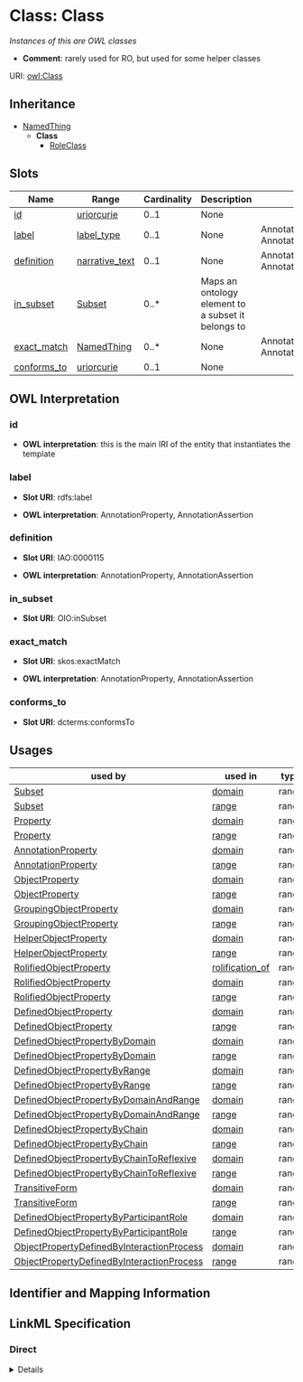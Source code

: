 # Class: Class
_Instances of this are OWL classes_



* __Comment__: rarely used for RO, but used for some helper classes






URI: [owl:Class](http://www.w3.org/2002/07/owl#Class)




## Inheritance

* [NamedThing](NamedThing.md)
    * **Class**
        * [RoleClass](RoleClass.md)




## Slots

| Name | Range | Cardinality | Description  | OWL |
| ---  | --- | --- | --- | --- |
| [id](id.md) | [uriorcurie](uriorcurie.md) | 0..1 | None  |  |
| [label](label.md) | [label_type](label_type.md) | 0..1 | None  | AnnotationProperty, AnnotationAssertion |
| [definition](definition.md) | [narrative_text](narrative_text.md) | 0..1 | None  | AnnotationProperty, AnnotationAssertion |
| [in_subset](in_subset.md) | [Subset](Subset.md) | 0..* | Maps an ontology element to a subset it belongs to  |  |
| [exact_match](exact_match.md) | [NamedThing](NamedThing.md) | 0..* | None  | AnnotationProperty, AnnotationAssertion |
| [conforms_to](conforms_to.md) | [uriorcurie](uriorcurie.md) | 0..1 | None  |  |


## OWL Interpretation





### id




* __OWL interpretation__: this is the main IRI of the entity that instantiates the template










### label


* __Slot URI__: rdfs:label





* __OWL interpretation__: AnnotationProperty, AnnotationAssertion








### definition


* __Slot URI__: IAO:0000115





* __OWL interpretation__: AnnotationProperty, AnnotationAssertion








### in_subset


* __Slot URI__: OIO:inSubset












### exact_match


* __Slot URI__: skos:exactMatch





* __OWL interpretation__: AnnotationProperty, AnnotationAssertion








### conforms_to


* __Slot URI__: dcterms:conformsTo















## Usages


| used by | used in | type | used |
| ---  | --- | --- | --- |
| [Subset](Subset.md) | [domain](domain.md) | range | Class |
| [Subset](Subset.md) | [range](range.md) | range | Class |
| [Property](Property.md) | [domain](domain.md) | range | Class |
| [Property](Property.md) | [range](range.md) | range | Class |
| [AnnotationProperty](AnnotationProperty.md) | [domain](domain.md) | range | Class |
| [AnnotationProperty](AnnotationProperty.md) | [range](range.md) | range | Class |
| [ObjectProperty](ObjectProperty.md) | [domain](domain.md) | range | Class |
| [ObjectProperty](ObjectProperty.md) | [range](range.md) | range | Class |
| [GroupingObjectProperty](GroupingObjectProperty.md) | [domain](domain.md) | range | Class |
| [GroupingObjectProperty](GroupingObjectProperty.md) | [range](range.md) | range | Class |
| [HelperObjectProperty](HelperObjectProperty.md) | [domain](domain.md) | range | Class |
| [HelperObjectProperty](HelperObjectProperty.md) | [range](range.md) | range | Class |
| [RolifiedObjectProperty](RolifiedObjectProperty.md) | [rolification_of](rolification_of.md) | range | Class |
| [RolifiedObjectProperty](RolifiedObjectProperty.md) | [domain](domain.md) | range | Class |
| [RolifiedObjectProperty](RolifiedObjectProperty.md) | [range](range.md) | range | Class |
| [DefinedObjectProperty](DefinedObjectProperty.md) | [domain](domain.md) | range | Class |
| [DefinedObjectProperty](DefinedObjectProperty.md) | [range](range.md) | range | Class |
| [DefinedObjectPropertyByDomain](DefinedObjectPropertyByDomain.md) | [domain](domain.md) | range | Class |
| [DefinedObjectPropertyByDomain](DefinedObjectPropertyByDomain.md) | [range](range.md) | range | Class |
| [DefinedObjectPropertyByRange](DefinedObjectPropertyByRange.md) | [domain](domain.md) | range | Class |
| [DefinedObjectPropertyByRange](DefinedObjectPropertyByRange.md) | [range](range.md) | range | Class |
| [DefinedObjectPropertyByDomainAndRange](DefinedObjectPropertyByDomainAndRange.md) | [domain](domain.md) | range | Class |
| [DefinedObjectPropertyByDomainAndRange](DefinedObjectPropertyByDomainAndRange.md) | [range](range.md) | range | Class |
| [DefinedObjectPropertyByChain](DefinedObjectPropertyByChain.md) | [domain](domain.md) | range | Class |
| [DefinedObjectPropertyByChain](DefinedObjectPropertyByChain.md) | [range](range.md) | range | Class |
| [DefinedObjectPropertyByChainToReflexive](DefinedObjectPropertyByChainToReflexive.md) | [domain](domain.md) | range | Class |
| [DefinedObjectPropertyByChainToReflexive](DefinedObjectPropertyByChainToReflexive.md) | [range](range.md) | range | Class |
| [TransitiveForm](TransitiveForm.md) | [domain](domain.md) | range | Class |
| [TransitiveForm](TransitiveForm.md) | [range](range.md) | range | Class |
| [DefinedObjectPropertyByParticipantRole](DefinedObjectPropertyByParticipantRole.md) | [domain](domain.md) | range | Class |
| [DefinedObjectPropertyByParticipantRole](DefinedObjectPropertyByParticipantRole.md) | [range](range.md) | range | Class |
| [ObjectPropertyDefinedByInteractionProcess](ObjectPropertyDefinedByInteractionProcess.md) | [domain](domain.md) | range | Class |
| [ObjectPropertyDefinedByInteractionProcess](ObjectPropertyDefinedByInteractionProcess.md) | [range](range.md) | range | Class |



## Identifier and Mapping Information











## LinkML Specification

<!-- TODO: investigate https://stackoverflow.com/questions/37606292/how-to-create-tabbed-code-blocks-in-mkdocs-or-sphinx -->

### Direct

<details>
```yaml
name: Class
description: Instances of this are OWL classes
comments:
- rarely used for RO, but used for some helper classes
from_schema: http://purl.obolibrary.org/obo/ro/ro-metamodel.yaml
is_a: NamedThing
class_uri: owl:Class

```
</details>

### Induced

<details>
```yaml
name: Class
description: Instances of this are OWL classes
comments:
- rarely used for RO, but used for some helper classes
from_schema: http://purl.obolibrary.org/obo/ro/ro-metamodel.yaml
is_a: NamedThing
attributes:
  id:
    name: id
    from_schema: http://purl.obolibrary.org/obo/ro/ro-metamodel.yaml
    domain: NamedThing
    identifier: true
    alias: id
    owner: Class
    range: uriorcurie
  label:
    name: label
    exact_mappings:
    - skos:prefLabel
    annotations:
      owl:
        tag: owl
        value: AnnotationProperty, AnnotationAssertion
    from_schema: http://purl.obolibrary.org/obo/ro/ro-metamodel.yaml
    domain: NamedThing
    slot_uri: rdfs:label
    alias: label
    owner: Class
    range: label type
  definition:
    name: definition
    exact_mappings:
    - skos:definition
    annotations:
      owl:
        tag: owl
        value: AnnotationProperty, AnnotationAssertion
    from_schema: http://purl.obolibrary.org/obo/ro/ro-metamodel.yaml
    domain: NamedThing
    slot_uri: IAO:0000115
    alias: definition
    owner: Class
    range: narrative text
  in_subset:
    name: in_subset
    description: Maps an ontology element to a subset it belongs to
    from_schema: http://purl.obolibrary.org/obo/ro/ro-metamodel.yaml
    domain: NamedThing
    slot_uri: OIO:inSubset
    multivalued: true
    alias: in_subset
    owner: Class
    range: Subset
  exact_match:
    name: exact_match
    annotations:
      owl:
        tag: owl
        value: AnnotationProperty, AnnotationAssertion
    from_schema: http://purl.obolibrary.org/obo/ro/ro-metamodel.yaml
    domain: NamedThing
    slot_uri: skos:exactMatch
    multivalued: true
    alias: exact_match
    owner: Class
    range: NamedThing
  conforms_to:
    name: conforms_to
    annotations:
      owl.fstring:
        tag: owl.fstring
        value: AnnotationAssertion( dcterms:conformsTo {id} rometa:{V} )
    from_schema: http://purl.obolibrary.org/obo/ro/ro-metamodel.yaml
    domain: NamedThing
    slot_uri: dcterms:conformsTo
    multivalued: false
    designates_type: true
    alias: conforms_to
    owner: Class
    range: uriorcurie
class_uri: owl:Class

```
</details>